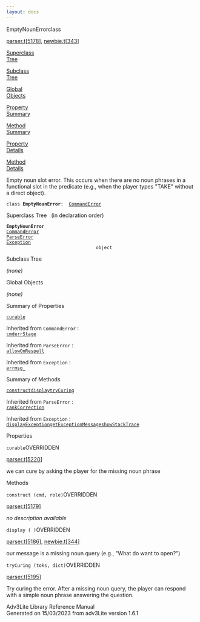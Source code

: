 ```yaml
---
layout: docs
---
```

<span class="title">EmptyNounError</span><span class="type">class</span>

[parser.t](../file/parser.t.html)\[[5178](../source/parser.t.html#5178)\],
[newbie.t](../file/newbie.t.html)\[[343](../source/newbie.t.html#343)\]

[Superclass  
Tree](#_SuperClassTree_)

[Subclass  
Tree](#_SubClassTree_)

[Global  
Objects](#_ObjectSummary_)

[Property  
Summary](#_PropSummary_)

[Method  
Summary](#_MethodSummary_)

[Property  
Details](#_Properties_)

[Method  
Details](#_Methods_)

<div class="fdesc">

Empty noun slot error. This occurs when there are no noun phrases in a
functional slot in the predicate (e.g., when the player types "TAKE"
without a direct object).

`class `**`EmptyNounError`**` :   `[`CommandError`](../object/CommandError.html)

</div>

<span id="_SuperClassTree_"></span>

<div class="mjhd">

<span class="hdln">Superclass Tree</span>   (in declaration order)

</div>

**`EmptyNounError`**  
[`CommandError`](../object/CommandError.html)  
[`ParseError`](../object/ParseError.html)  
[`Exception`](../object/Exception.html)  
`                                 object`  
<span id="_SubClassTree_"></span>

<div class="mjhd">

<span class="hdln">Subclass Tree</span>  

</div>

*(none)* <span id="_ObjectSummary_"></span>

<div class="mjhd">

<span class="hdln">Global Objects</span>  

</div>

*(none)* <span id="_PropSummary_"></span>

<div class="mjhd">

<span class="hdln">Summary of Properties</span>  

</div>

[`curable`](#curable)

Inherited from `CommandError` :  
[`cmd`](../object/CommandError.html#cmd)[`errStage`](../object/CommandError.html#errStage)

Inherited from `ParseError` :  
[`allowOnRespell`](../object/ParseError.html#allowOnRespell)

Inherited from `Exception` :  
[`errmsg_`](../object/Exception.html#errmsg_)

<span id="_MethodSummary_"></span>

<div class="mjhd">

<span class="hdln">Summary of Methods</span>  

</div>

[`construct`](#construct)[`display`](#display)[`tryCuring`](#tryCuring)



Inherited from `ParseError` :  
[`rankCorrection`](../object/ParseError.html#rankCorrection)

Inherited from `Exception` :  
[`displayException`](../object/Exception.html#displayException)[`getExceptionMessage`](../object/Exception.html#getExceptionMessage)[`showStackTrace`](../object/Exception.html#showStackTrace)

<span id="_Properties_"></span>

<div class="mjhd">

<span class="hdln">Properties</span>  

</div>

<span id="curable"></span>

`curable`<span class="rem">OVERRIDDEN</span>

[parser.t](../file/parser.t.html)\[[5220](../source/parser.t.html#5220)\]

<div class="desc">

we can cure by asking the player for the missing noun phrase

</div>

<span id="_Methods_"></span>

<div class="mjhd">

<span class="hdln">Methods</span>  

</div>

<span id="construct"></span>

`construct (cmd, role)`<span class="rem">OVERRIDDEN</span>

[parser.t](../file/parser.t.html)\[[5179](../source/parser.t.html#5179)\]

<div class="desc">

*no description available*

</div>

<span id="display"></span>

`display ( )`<span class="rem">OVERRIDDEN</span>

[parser.t](../file/parser.t.html)\[[5186](../source/parser.t.html#5186)\],
[newbie.t](../file/newbie.t.html)\[[344](../source/newbie.t.html#344)\]

<div class="desc">

our message is a missing noun query (e.g., "What do want to open?")

</div>

<span id="tryCuring"></span>

`tryCuring (toks, dict)`<span class="rem">OVERRIDDEN</span>

[parser.t](../file/parser.t.html)\[[5195](../source/parser.t.html#5195)\]

<div class="desc">

Try curing the error. After a missing noun query, the player can respond
with a simple noun phrase answering the question.

</div>

<div class="ftr">

Adv3Lite Library Reference Manual  
Generated on 15/03/2023 from adv3Lite version 1.6.1

</div>
